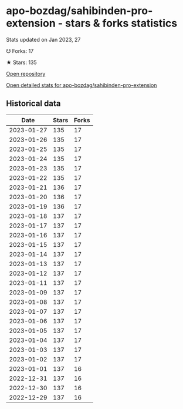 # apo-bozdag/sahibinden-pro-extension - stars & forks statistics

Stats updated on Jan 2023, 27

☋ Forks: 17

★ Stars: 135

[Open repository](https://github.com/apo-bozdag/sahibinden-pro-extension)

[Open detailed stats for apo-bozdag/sahibinden-pro-extension](https://reviewgithub.com/rep/apo-bozdag/sahibinden-pro-extension)

## Historical data
| Date | Stars | Forks |
|------|-------|-------|
| 2023-01-27 | 135 | 17 | 
| 2023-01-26 | 135 | 17 | 
| 2023-01-25 | 135 | 17 | 
| 2023-01-24 | 135 | 17 | 
| 2023-01-23 | 135 | 17 | 
| 2023-01-22 | 135 | 17 | 
| 2023-01-21 | 136 | 17 | 
| 2023-01-20 | 136 | 17 | 
| 2023-01-19 | 136 | 17 | 
| 2023-01-18 | 137 | 17 | 
| 2023-01-17 | 137 | 17 | 
| 2023-01-16 | 137 | 17 | 
| 2023-01-15 | 137 | 17 | 
| 2023-01-14 | 137 | 17 | 
| 2023-01-13 | 137 | 17 | 
| 2023-01-12 | 137 | 17 | 
| 2023-01-11 | 137 | 17 | 
| 2023-01-09 | 137 | 17 | 
| 2023-01-08 | 137 | 17 | 
| 2023-01-07 | 137 | 17 | 
| 2023-01-06 | 137 | 17 | 
| 2023-01-05 | 137 | 17 | 
| 2023-01-04 | 137 | 17 | 
| 2023-01-03 | 137 | 17 | 
| 2023-01-02 | 137 | 17 | 
| 2023-01-01 | 137 | 16 | 
| 2022-12-31 | 137 | 16 | 
| 2022-12-30 | 137 | 16 | 
| 2022-12-29 | 137 | 16 | 

